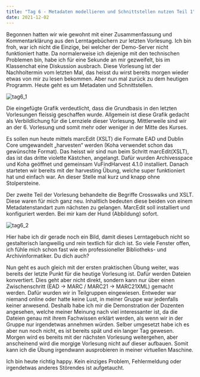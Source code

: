 ```yaml
---
title: "Tag 6 - Metadaten modellieren und Schnittstellen nutzen Teil 1"
date: 2021-12-02
---
```

Begonnen hatten wir wie gewohnt mit einer Zusammenfassung und Kommentarklärung aus den Lerntagebüchern zur letzten Vorlesung. Ich bin froh, war ich nicht die Einzige, bei welcher der Demo-Server nicht funktioniert hatte. Da normalerweise ich diejenige mit den technischen Problemen bin, habe ich für eine Sekunde an mir gezweifelt, bis im Klassenchat eine Diskussion ausbrach. 
Diese Vorlesung ist der Nachholtermin vom letzten Mal, das heisst du wirst bereits morgen wieder etwas von mir zu lesen bekommen. Aber nun mal zurück zu dem heutigen Programm. 
Heute geht es um Metadaten und Schnittstellen. 

 ![tag6_1](https://user-images.githubusercontent.com/90958264/150205996-3f2a9e58-cce0-4635-b351-e90ce88760fc.png)

Die eingefügte Grafik verdeutlicht, dass die Grundbasis in den letzten Vorlesungen fleissig geschaffen wurde. Allgemein ist diese Grafik gedacht als Verbildlichung für die Lernziele dieser Vorlesung. Mittlerweile sind wir an der 6. Vorlesung und somit mehr oder weniger in der Mitte des Kurses. 

Es sollen nun heute mittels marcEdit (XSLT) die Formate EAD und Dublin Core umgewandelt „harvesten“ werden (Koha verwendet schon das gewünschte Format). Das heisst wir sind nun beim Schritt marcEdit(XSLT), das ist das dritte violette Kästchen, angelangt.  Dafür wurden Archivesspace und Koha geöffnet und gemeinsam VuFindHarvest 4.1.0 installiert. Danach starteten wir bereits mit der harvesting Übung, welche super funktioniert hat und einfach war. An dieser Stelle mal kurz und knapp ohne Stolpersteine. 

Der zweite Teil der Vorlesung behandelte die Begriffe Crosswalks und XSLT. Diese waren für mich ganz neu. Inhaltlich bedeuten diese beiden von einem Metadatenstandart zum nächsten zu gelangen. MarcEdit soll installiert und konfiguriert werden. Bei mir kam der Hund (Abbildung) sofort. 
 
![tag6_2](https://user-images.githubusercontent.com/90958264/150206000-ebc987e3-a98f-4f9c-9698-89eb4e591004.png)

Hier habe ich dir gerade noch ein Bild, damit dieses Lerntagebuch nicht so gestalterisch langweilig und rein textlich für dich ist. So viele Fenster offen, ich fühle mich schon fast wie ein professioneller Bibliotheks- und Archivinformatiker. Du dich auch? 

Nun geht es auch gleich mit der ersten praktischen Übung weiter, was bereits der letzte Punkt für die heutige Vorlesung ist. Dafür werden Dateien konvertiert. Dies geht aber nicht direkt, sondern kann nur über einen Zwischenschritt (EAD -> MARC / MARC21 -> MARC21XML) gemacht werden. Dafür wurden wir in Teilgruppen eingewiesen. Entweder war niemand online oder hatte keine Lust, in meiner Gruppe war jedenfalls keiner anwesend. Deshalb habe ich mir die Demonstration der Dozenten angesehen, welche meiner Meinung nach viel interessanter ist, da die Dateien genau mit ihrem Fachwissen erklärt werden, als wenn wir in der Gruppe nur irgendetwas annehmen würden. Selber umgesetzt habe ich es aber nun noch nicht, es ist bereits spät und ein langer Tag gewesen. Morgen wird es bereits mit der nächsten Vorlesung weitergehen, aber anscheinend wird die morgige Vorlesung nicht auf dieser aufbauen. Somit kann ich die Übung irgendwann ausprobieren in meiner virtuellen Maschine. 

Ich bin heute richtig happy. Kein einziges Problem, Fehlermeldung oder irgendetwas anderes Störendes ist aufgetaucht. 
 
